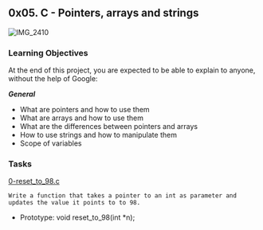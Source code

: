 ## 0x05. C - Pointers, arrays and strings

![IMG_2410](https://user-images.githubusercontent.com/85158665/208409150-4f6faf86-59ba-49fe-b0a4-3f220c0db1a9.jpg)

### Learning Objectives

At the end of this project, you are expected to be able to explain to anyone, without the help of Google:

***General***
* What are pointers and how to use them
* What are arrays and how to use them
* What are the differences between pointers and arrays
* How to use strings and how to manipulate them
* Scope of variables

### Tasks

[0-reset_to_98.c](./0-reset_to_98.c)
```
Write a function that takes a pointer to an int as parameter and updates the value it points to to 98.
```
* Prototype: void reset_to_98(int *n);


